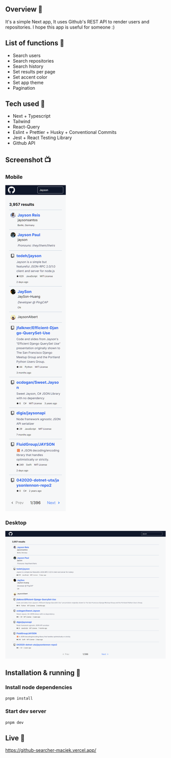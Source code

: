 
## Overview 🎉
It's a simple Next app, It uses Github's REST API to render users and repositories. I hope this app is useful for someone :)

## List of functions 📃
- Search users
- Search repositories
- Search history
- Set results per page
- Set accent color
- Set app theme
- Pagination

## Tech used 🔧
- Next + Typescript
- Tailwind
- React-Query
- Eslint + Prettier + Husky + Conventional Commits
- Jest + React Testing Library
- Github API

## Screenshot 📺
### Mobile
![Website preview](https://raw.githubusercontent.com/MaciejGarncarski/github-api/main/screenshot-mobile.png?raw=true?raw=true "Desktop view")

### Desktop
![Website preview](https://raw.githubusercontent.com/MaciejGarncarski/github-api/main/screenshot-desktop.png?raw=true?raw=true "Desktop view")

## Installation & running 💾

### Install node dependencies
```
pnpm install
```

### Start dev server
```
pnpm dev
```

## Live 📍
https://github-searcher-maciek.vercel.app/